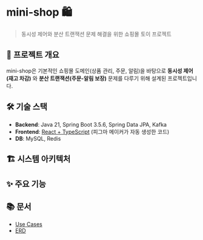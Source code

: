 # mini-shop 🛍️

> 동시성 제어와 분산 트랜잭션 문제 해결을 위한 쇼핑몰 토이 프로젝트  


## 📌 프로젝트 개요
mini-shop은 기본적인 쇼핑몰 도메인(상품 관리, 주문, 알림)을 바탕으로 **동시성 제어(재고 차감)** 와 **분산 트랜잭션(주문-알림 보장)** 문제를 다루기 위해 설계된 프로젝트입니다. 


## 🛠️ 기술 스택
- **Backend**: Java 21, Spring Boot 3.5.6, Spring Data JPA, Kafka
- **Frontend**: [React + TypeScript](https://github.com/dabin0513/mini-shop-front) (피그마 메이커가 자동 생성한 코드)
- **DB**: MySQL, Redis


## 🏗️ 시스템 아키텍처


## ✨ 주요 기능


## 📚 문서
- [Use Cases](docs/use-case.md)
- [ERD](https://www.erdcloud.com/d/WyFdqqTB8w4f9pQW6)
